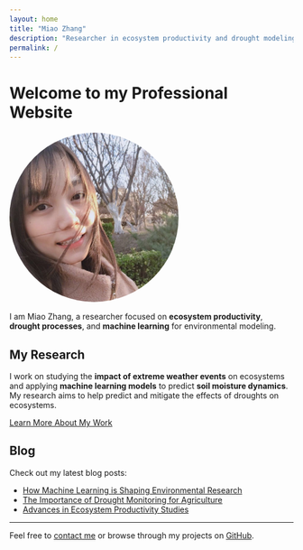 ```yaml
---
layout: home
title: "Miao Zhang"
description: "Researcher in ecosystem productivity and drought modeling"
permalink: /
---
```


# Welcome to my Professional Website

<img src="/assets/images/Miao1.JPG" alt="Miao Zhang" style="border-radius: 50%; width: 300px; height: 300px; object-fit: cover;" />

I am Miao Zhang, a researcher focused on **ecosystem productivity**, **drought processes**, and **machine learning** for environmental modeling.

## My Research

I work on studying the **impact of extreme weather events** on ecosystems and applying **machine learning models** to predict **soil moisture dynamics**. My research aims to help predict and mitigate the effects of droughts on ecosystems.

[Learn More About My Work](#)

## Blog

Check out my latest blog posts:

- [How Machine Learning is Shaping Environmental Research](#)
- [The Importance of Drought Monitoring for Agriculture](#)
- [Advances in Ecosystem Productivity Studies](#)

---

Feel free to [contact me](#) or browse through my projects on [GitHub](https://github.com/miaozhang).
